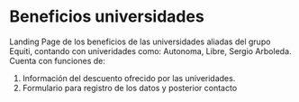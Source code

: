 # Beneficios universidades
Landing Page de los beneficios de las universidades aliadas del grupo Equiti, contando con univeridades como: Autonoma, Libre, Sergio Arboleda.
Cuenta con funciones de:
1. Información del descuento ofrecido por las univeridades.
2. Formulario para registro de los datos y posterior contacto
